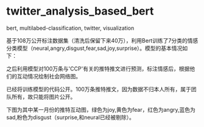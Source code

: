 # twitter_analysis_based_bert

bert, multilabed-classification, twitter, visualization

基于108万公开标注数据集（清洗后保留下来40万），利用Bert训练了7分类的情感分类模型（neural,angry,disgust,fear,sad,joy,surprise）。模型的基本情况如下：



之后利用模型对100万条与'CCP'有关的推特推文进行预测，标注情感后，根据他们的互动情况绘制社会网络图。

已经将训练模型的代码公开。100万条推特推文，因为数据不归本人所有，属于团队所有，故只能将图片公开。

下图为其中某一月份的推特互动图，绿色为joy,黄色为fear，红色为angry,蓝色为sad,粉色为disgust（surprise,和neural已经被剔除）。
